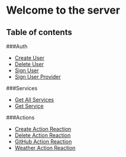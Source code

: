 # Welcome to the server

## Table of contents

###Auth
* [Create User](auth/createUser.md)
* [Delete User](auth/deleteUser.md)
* [Sign User](auth/signUser.md)
* [Sign User Provider](auth/signUserProvider.md)

###Services
* [Get All Services](services/getAllServices.md)
* [Get Service](services/getService.md)

###Actions
* [Create Action Reaction](actions/createActionReaction.md)
* [Delete Action Reaction](actions/deleteActionReaction.md)
* [GitHub Action Reaction](actions/Github.md)
* [Weather Action Reaction](actions/Weather.md)

